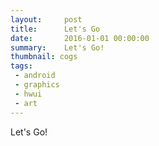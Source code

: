 ```yaml
---
layout:     post
title:      Let's Go
date:       2016-01-01 00:00:00
summary:    Let's Go!
thumbnail: cogs
tags:
 - android
 - graphics
 - hwui
 - art 
---
```


Let's Go!
